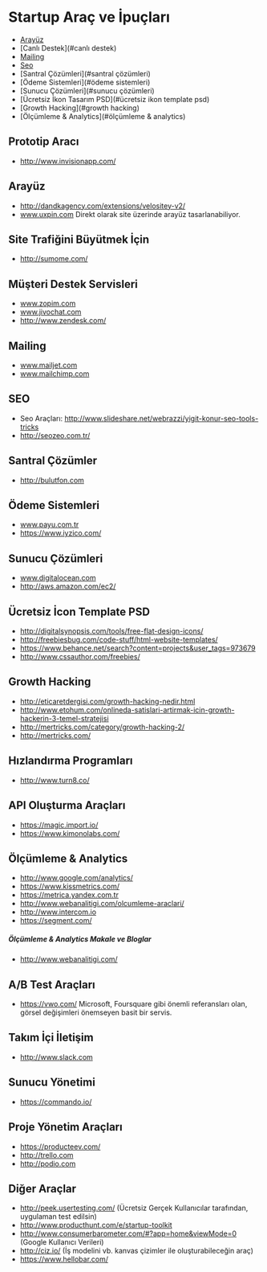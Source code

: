 Startup Araç ve İpuçları
=======================

- [Arayüz](#arayüz)
- [Canlı Destek](#canlı destek)
- [Mailing](#mailing)
- [Seo](#seo)
- [Santral Çözümleri](#santral çözümleri)
- [Ödeme Sistemleri](#ödeme sistemleri)
- [Sunucu Çözümleri](#sunucu çözümleri)
- [Ücretsiz İkon Tasarım PSD](#ücretsiz ikon template psd)
- [Growth Hacking](#growth hacking)
- [Ölçümleme & Analytics](#ölçümleme & analytics)

## Prototip Aracı
- http://www.invisionapp.com/

## Arayüz
- http://dandkagency.com/extensions/velositey-v2/
- www.uxpin.com Direkt olarak site üzerinde arayüz tasarlanabiliyor.

## Site Trafiğini Büyütmek İçin
- http://sumome.com/

## Müşteri Destek Servisleri
- www.zopim.com
- www.jivochat.com
- http://www.zendesk.com/

## Mailing
- www.mailjet.com
- www.mailchimp.com

## SEO
- Seo Araçları: http://www.slideshare.net/webrazzi/yigit-konur-seo-tools-tricks
- http://seozeo.com.tr/

## Santral Çözümler
- http://bulutfon.com

## Ödeme Sistemleri
- www.payu.com.tr
- https://www.iyzico.com/

## Sunucu Çözümleri
- www.digitalocean.com
- http://aws.amazon.com/ec2/

## Ücretsiz İcon Template PSD 
- http://digitalsynopsis.com/tools/free-flat-design-icons/
- http://freebiesbug.com/code-stuff/html-website-templates/
- https://www.behance.net/search?content=projects&user_tags=973679
- http://www.cssauthor.com/freebies/

## Growth Hacking 
- http://eticaretdergisi.com/growth-hacking-nedir.html
- http://www.etohum.com/onlineda-satislari-artirmak-icin-growth-hackerin-3-temel-stratejisi
- http://mertricks.com/category/growth-hacking-2/
- http://mertricks.com/

## Hızlandırma Programları
- http://www.turn8.co/

## API Oluşturma Araçları
- https://magic.import.io/ 
- https://www.kimonolabs.com/

## Ölçümleme & Analytics 
- http://www.google.com/analytics/
- https://www.kissmetrics.com/
- https://metrica.yandex.com.tr 
- http://www.webanalitigi.com/olcumleme-araclari/
- http://www.intercom.io 
- https://segment.com/

##### Ölçümleme & Analytics Makale ve Bloglar
- http://www.webanalitigi.com/

## A/B Test Araçları
- https://vwo.com/ Microsoft, Foursquare gibi önemli referansları olan, görsel değişimleri önemseyen basit bir servis.

## Takım İçi İletişim
- http://www.slack.com

## Sunucu Yönetimi
- https://commando.io/

## Proje Yönetim Araçları
- https://producteev.com/
- http://trello.com
- http://podio.com

## Diğer Araçlar
- http://peek.usertesting.com/ (Ücretsiz Gerçek Kullanıcılar tarafından, uygulaman test edilsin)
- http://www.producthunt.com/e/startup-toolkit
- http://www.consumerbarometer.com/#?app=home&viewMode=0 (Google Kullanıcı Verileri)
- http://ciz.io/ (İş modelini vb.  kanvas çizimler ile oluşturabileceğin araç)
- https://www.hellobar.com/


